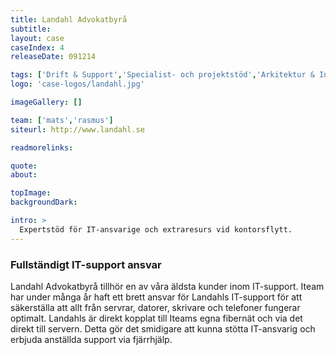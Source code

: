 ```yaml
---
title: Landahl Advokatbyrå
subtitle:
layout: case
caseIndex: 4
releaseDate: 091214

tags: ['Drift & Support','Specialist- och projektstöd','Arkitektur & Infrastruktur','Hyr en IT-avdelning']
logo: 'case-logos/landahl.jpg'

imageGallery: []

team: ['mats','rasmus']
siteurl: http://www.landahl.se

readmorelinks:

quote:
about:

topImage:
backgroundDark:

intro: >
  Expertstöd för IT-ansvarige och extraresurs vid kontorsflytt.
---
```


### Fullständigt IT-support ansvar
Landahl Advokatbyrå tillhör en av våra äldsta kunder inom IT-support. Iteam har under många år haft ett brett ansvar för Landahls IT-support för att säkerställa att allt från servrar, datorer, skrivare och telefoner fungerar optimalt. 
Landahls är direkt kopplat till Iteams egna fibernät och via det direkt till servern. Detta gör det smidigare att kunna stötta IT-ansvarig och erbjuda anställda support via fjärrhjälp.